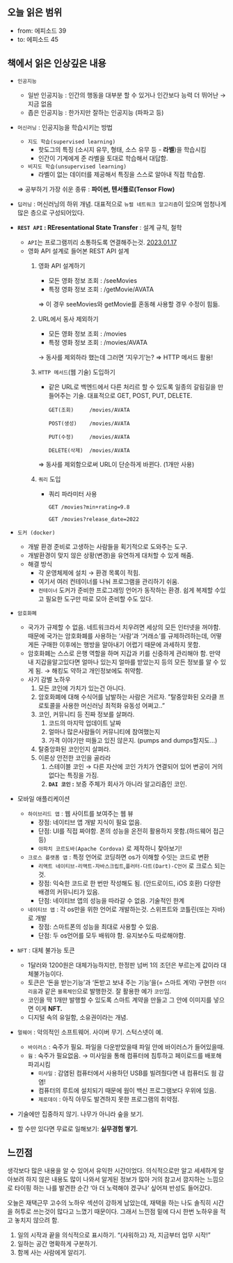 ## 오늘 읽은 범위

- from: 에피소드 39
- to: 에피소드 45

## 책에서 읽은 인상깊은 내용

- `인공지능`
    - 일반 인공지능 : 인간의 행동을 대부분 할 수 있거나 인간보다 능력 더 뛰어난 → 지금 없음
    - 좁은 인공지능 :  한가지만 잘하는 인공지능 (파파고 등)
- `머신러닝` : 인공지능을 학습시키는 방법
    - `지도 학습(supervised learning)`
        - 핫도그의 특징 (소시지 유무, 형태, 소스 유무 등 - **라벨**)을 학습시킴
        - 인간이 기계에게 준 라벨을 토대로 학습해서 대답함.
    - `비지도 학습(unsupervised learning)`
        - 라벨이 없는 데이터를 제공해서 특징을 스스로 알아내 직접 학습함.
    
    ⇒ 공부하기 가장 쉬운 종류 : **파이썬, 텐서플로(Tensor Flow)**
    
- `딥러닝` : 머신러닝의 하위 개념. 대표적으로 `뉴럴 네트워크 알고리즘`이 있으며 엄청나게 많은 층으로 구성되어있다.
- **`REST API` : REresentational State Transfer** : 설계 규칙, 철학
    - `API`는 프로그램끼리 소통하도록 연결해주는것. [2023.01.17](https://www.notion.so/2023-01-17-9dc06d8e19884dffa6631229c665b919)
    - 영화 API 설계로 들어본 REST API 설계
        1. 영화 API 설계하기
            - 모든 영화 정보 조회 : /seeMovies
            - 특정 영화 정보 조회 : /getMovie/AVATA
            
            ⇒ 이 경우 seeMovies와 getMovie를 혼동해 사용할 경우 수정이 힘듦.
            
        2. URL에서 동사 제외하기
            - 모든 영화 정보 조회 : /movies
            - 특정 영화 정보 조회 : /movies/AVATA
            
            → 동사를 제외하라 했는데 그러면 ‘지우기’는? ⇒ HTTP 메서드 활용!
            
        3. `HTTP 메서드`(웹 기술) 도입하기
            - 같은 URL로 백엔드에서 다른 처리르 할 수 있도록 일종의 갈림길을 만들어주는 기술. 대표적으로 GET, POST, PUT, DELETE.
                
                `GET(조회)     /movies/AVATA`
                
                `POST(생성)    /movies/AVATA`
                
                `PUT(수정)     /movies/AVATA`
                
                `DELETE(삭제)  /movies/AVATA`
                
            
            ⇒ 동사를 제외함으로써 URL이 단순하게 바뀐다. (1개만 사용)
            
        4. `쿼리` 도입
            - 쿼리 파라미터 사용
                
                `GET /movies?min+rating=9.8`
                
                `GET /movies?release_date=2022`
                
- `도커 (docker)`
    - 개발 환경 준비로 고생하는 사람들을 획기적으로 도와주는 도구.
    - 개발환경이 맞지 않은 상황(변경)을 유연하게 대처할 수 있게 해줌.
    - 해결 방식
        - 각 운영체제에 설치 → 환경 목록이 적힘.
        - 여기서 여러 컨테이너를 나눠 프로그램을 관리하기 쉬움.
        - `컨테이너` 도커가 준비한 프로그래밍 언어가 동작하는 환경. 쉽게 복제할 수있고 필요한 도구만 따로 모아 준비할 수도 있다.
- `암호화폐`
    - 국가가 규제할 수 없음. 네트워크라서 치우려면 세상의 모든 인터넷을 꺼야함. 때문에 국가는 암호화폐를 사용하는 ‘사람’과 ‘거래소’를 규제하려하는데, 어떻게든 구매한 이후에는 행방을 알아내기 어렵기 때문에 과세하지 못함.
    - 암호화폐는 스스로 은행 역할을 하며 지갑과 키를 신중하게 관리해야 함. 만약 내 지갑을알고있다면 얼마나 있는지 얼마를 받았는지 등의 모든 정보를 알 수 있게 됨. → 해킹도 약하고 개인정보에도 취약함.
    - 사기 감별 노하우
        1. 모든 코인에 가치가 있는건 아니다.
        2. 암호화폐에 대해 수식어를 남발하는 사람은 거르자.
        ”탈중앙화된 오라클 프로토콜을 사용한 머신러닝 최적화 유동성 어쩌고..”
        3. 코인, 커뮤니티 등 진짜 정보를 살펴라.
            1. 코드의 마지막 업데이트 날짜
            2. 얼마나 많은사람들이 커뮤니티에 참여했는지
            3. 가격 이야기만 떠들고 있진 않은지. (pumps and dumps할지도…)
        4. 탈중앙화된 코인인지 살펴라.
        5. 이론상 안전한 코인을 골라라
            1. 스테이블 코인 → 다른 자산에 코인 가치가 연결되어 있어 변공이 거의 없다는 특징을 가짐.
            2. **`DAI 코인` :** 보증 주체가 회사가 아니라 알고리즘인 코인.
- 모바일 애플리케이션
    - `하이브리드 앱` : 웹 사이트를 보여주는 웹 뷰
        - 장점: 네이티브 앱 개발 지식이 필요 없음.
        - 단점: UI를 직접 짜야함. 폰의 성능을 온전히 활용하지 못함.(하드웨어 접근 등)
        - `아파치 코르도바(Apache Cordova)` 로 제작하니 찾아보기!
    - `크로스 플랫폼 앱` : 특정 언어로 코딩하면 os가 이해할 수잇는 코드로 변환
        - `리액트 네이티브-리액트-자바스크립트`,`플러터-다트(Dart)-C언어` 로 크로스 되는것.
        - 장점: 익숙한 코드로 한 번만 작성해도 됨. (안드로이드, iOS 호환) 다양한 배경의 커뮤니티가 있음.
        - 단점: 네이티브 앱의 성능을 따라갈 수 없음. 기술적인 한계
    - `네이티브 앱` : 각 os만을 위한 언어로 개발하는것. 스위프트와 코틀린(또는 자바)로 개발
        - 장점: 스마트폰의 성능을 최대로 사용할 수 있음.
        - 단점: 두 os언어를 모두 배워야 함. 유지보수도 따로해야함.
- `NFT` : 대체 불가능 토큰
    - 1달러와 1200원은 대체가능하지만, 한정판 넘버 1의 조던은 부르는게 값이라 대체불가능이다.
    - 토큰은 ‘돈을 받는기능’과 ‘돈받고 보내 주는 기능’을(= 스마트 계약) 구현한 `이더리움`과 같은 `블록체인`으로 발행한것. 잘 활용한 예가 `코인`임.
    - 코인을 딱 1개만 발행할 수 있도록 스마트 계약을 만들고 그 안에 이미지를 넣으면 이게 **NFT.**
    - 디지털 속의 유일함, 소유권이라는 개념.
- `멀웨어` : 악의적인 소프트웨어. 사이버 무기. 스턱스넷이 예.
    - `바이러스` : 숙주가 필요. 파일을 다운받았을때 파일 안에 바이러스가 들어있을때.
    - `웜` : 숙주가 필요없음. → 미사일을 통해 컴퓨터에 침투하고 페이로드를 배포해 파괴시킴
        - `미사일` : 감염된 컴퓨터에서 사용하던 USB를 빌려줬다면 내 컴퓨터도 웜 감염!
        - 컴퓨터의 루트에 설치되기 때문에 웜이 백신 프로그램보다 우위에 있음.
        - `제로데이` : 아직 아무도 발견하지 못한 프로그램의 취약점.
- 기술에만 집중하지 않기. 나무가 아니라 숲을 보기.
- 할 수만 있다면 무료로 일해보기: **실무경험 쌓기.**

## 느낀점

생각보다 많은 내용을 알 수 있어서 유익한 시간이었다. 의식적으로만 알고 세세하게 알아보려 하지 않은 내용도 많이 나와서 알게된 정보가 많아 거의 참고서 깜지하는 느낌으로 타이핑 하는 나를 발견한 순간 ‘아 더 노력해야 겠구나’ 싶어져 반성도 들어갔다.

오늘은 재택근무 고수의 노하우 섹션이 강하게 남았는데, 재택을 하는 나도 솔직히 시간을 허투로 쓰는것이 많다고 느꼈기 때문이다. 그래서 느낀점 밑에 다시 한번 노하우을 적고 놓치지 않으려 함.

1. 일의 시작과 끝을 의식적으로 표시하기. “(샤워하고) 자, 지금부터 업무 시작!”
2. 일하는 공간 명확하게 구분하기. 
3. 함께 사는 사람에게 알리기.